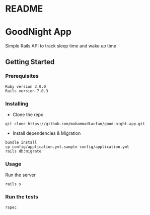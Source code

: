 # README

# GoodNight App
Simple Rails API to track sleep time and wake up time

## Getting Started
### Prerequisites
```
Ruby version 3.0.0
Rails version 7.0.3
```

### Installing

- Clone the repo
```
git clone https://github.com/muhammadtaufan/good-night-app.git
```
- Install dependencies & Migration

```
bundle install
cp config/application.yml.sample config/application.yml
rails db:migrate
```

### Usage
Run the server
```
rails s
```

### Run the tests
```
rspec
```

